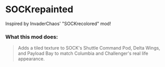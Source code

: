 # SOCKrepainted
Inspired by InvaderChaos' "SOCKrecolored" mod!

### What this mod does:
> Adds a tiled texture to SOCK's Shuttle Command Pod, Delta Wings, and Payload Bay to match Columbia and Challenger's real life appearance.
